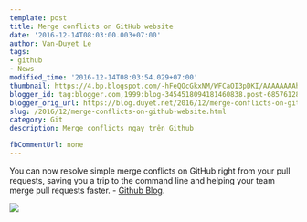 ```yaml
---
template: post
title: Merge conflicts on GitHub website
date: '2016-12-14T08:03:00.003+07:00'
author: Van-Duyet Le
tags:
- github
- News
modified_time: '2016-12-14T08:03:54.029+07:00'
thumbnail: https://4.bp.blogspot.com/-hFeQOcGkxNM/WFCaOI3pDKI/AAAAAAAAhBg/s5ZA2JgUDF4J5NQn8cXDCgaklegz8RstwCK4B/s1600/fd64b010-c06b-11e6-9dd3-a827e299c5bf.gif
blogger_id: tag:blogger.com,1999:blog-3454518094181460838.post-6857612873015292900
blogger_orig_url: https://blog.duyet.net/2016/12/merge-conflicts-on-github-website.html
slug: /2016/12/merge-conflicts-on-github-website.html
category: Git
description: Merge conflicts ngay trên Github

fbCommentUrl: none
---
```


You can now resolve simple merge conflicts on GitHub right from your pull requests, saving you a trip to the command line and helping your team merge pull requests faster. - [Github Blog](https://github.com/blog/2293-resolve-simple-merge-conflicts-on-github).

![](https://4.bp.blogspot.com/-hFeQOcGkxNM/WFCaOI3pDKI/AAAAAAAAhBg/s5ZA2JgUDF4J5NQn8cXDCgaklegz8RstwCK4B/s1600/fd64b010-c06b-11e6-9dd3-a827e299c5bf.gif)
